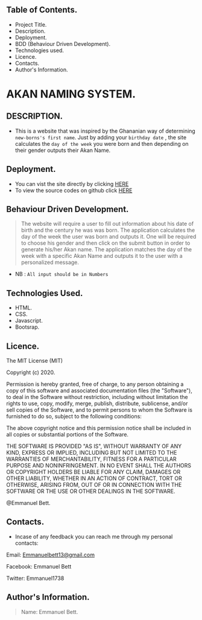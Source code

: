 ## Table of Contents.

- Project Title.
- Description.
- Deployment.
- BDD (Behaviour Driven Development).
- Technologies used.
- Licence.
- Contacts.
- Author's Information.

# AKAN NAMING SYSTEM.

## DESCRIPTION.

- This is a website that was inspired by the Ghananian way of determining `new-borns's first name`. Just by adding your `birthday date` , the site calculates the `day of the week` you were born and then depending on their gender outputs their Akan Name.

## Deployment.

- You can vist the site directly by clicking [HERE](https://emmanuel1738.github.io/Akan-Project/)
- To view the source codes on github click [HERE](https://github.com/Emmanuel1738/Akan-Project/tree/gh-pages)

## Behaviour Driven Development.

> The website will require a user to fill out information about his date of birth and the century he was was born.
> The application calculates the day of the week the user was born and outputs it.
> One will be required to choose his gender and then click on the submit button in order to generate his/her Akan name.
> The application matches the day of the week with a specific Akan Name and outputs it to the user with a personalized message.
- NB : `All input should be in Numbers`

## Technologies Used.
- HTML.
 - CSS.
 - Javascript.
 - Bootsrap.

## Licence.

The MIT License (MIT)

Copyright (c) 2020.

Permission is hereby granted, free of charge, to any person obtaining a copy of this software and associated documentation files (the "Software"), to deal in the Software without restriction, including without limitation the rights to use, copy, modify, merge, publish, distribute, sublicense, and/or sell copies of the Software, and to permit persons to whom the Software is furnished to do so, subject to the following conditions:

The above copyright notice and this permission notice shall be included in all copies or substantial portions of the Software.

THE SOFTWARE IS PROVIDED "AS IS", WITHOUT WARRANTY OF ANY KIND, EXPRESS OR IMPLIED, INCLUDING BUT NOT LIMITED TO THE WARRANTIES OF MERCHANTABILITY, FITNESS FOR A PARTICULAR PURPOSE AND NONINFRINGEMENT. IN NO EVENT SHALL THE AUTHORS OR COPYRIGHT HOLDERS BE LIABLE FOR ANY CLAIM, DAMAGES OR OTHER LIABILITY, WHETHER IN AN ACTION OF CONTRACT, TORT OR OTHERWISE, ARISING FROM, OUT OF OR IN CONNECTION WITH THE SOFTWARE OR THE USE OR OTHER DEALINGS IN THE SOFTWARE.

@Emmanuel Bett.

## Contacts.

- Incase of any feedback you can reach me through my personal contacts:

Email: Emmanuelbett13@gmail.com

Facebook: Emmanuel Bett

Twitter: Emmanuel1738

## Author's Information.

>Name: Emmanuel Bett.